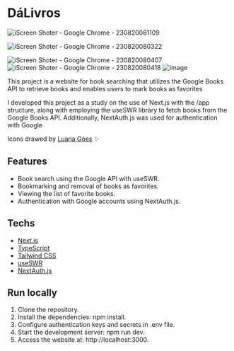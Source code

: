 # DáLivros

![iScreen Shoter - Google Chrome - 230820081109](https://github.com/lumamontes/dalivros/assets/60052718/41a94d07-157c-4409-a29c-11e046df9ffc)


![iScreen Shoter - Google Chrome - 230820080322](https://github.com/lumamontes/dalivros/assets/60052718/09593edf-69b6-4099-aa22-ecfee4eedb3f)

![iScreen Shoter - Google Chrome - 230820080407](https://github.com/lumamontes/dalivros/assets/60052718/913db18e-ec3a-4a9d-859a-c6fabc0c9e33)
![iScreen Shoter - Google Chrome - 230820080418](https://github.com/lumamontes/dalivros/assets/60052718/b8017677-9c15-4346-aad8-c7a9f16a7bd1)
![image](https://github.com/lumamontes/dalivros/assets/60052718/431f7e53-8d37-4337-bc7c-788569a20c05)


This project is a website for book searching that utilizes the Google Books API to retrieve books and enables users to mark books as favorites

I developed this project as a study on the use of Next.js with the /app structure, along with employing the useSWR library to fetch books from the Google Books API. Additionally, NextAuth.js was used for authentication with Google

Icons drawed by [Luana Góes](https://luanagoes.vercel.app) ✨

## Features

- Book search using the Google API with useSWR.
- Bookmarking and removal of books as favorites.
- Viewing the list of favorite books.
- Authentication with Google accounts using NextAuth.js.

## Techs 

- [Next.js](https://nextjs.org)
- [TypeScript](https://www.typescriptlang.org)
- [Tailwind CSS](https://tailwindcss.com)
- [useSWR](https://swr.vercel.app)
- [NextAuth.js](https://next-auth.js.org)

## Run locally 

1. Clone the repository.
2. Install the dependencies: npm install.
3. Configure authentication keys and secrets in .env file.
4. Start the development server: npm run dev.
5. Access the website at: http://localhost:3000.

